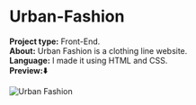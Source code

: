 # Urban-Fashion
<b>Project type:</b> Front-End.<br>
<b>About:</b> Urban Fashion is a clothing line website.<br>
<b>Language:</b> I made it using HTML and CSS.<br>
<b>Preview:⬇️</b><br>

![Urban Fashion](https://user-images.githubusercontent.com/82251942/116775349-66adc000-aa84-11eb-8c59-3d9e65ee64cf.jpg)
